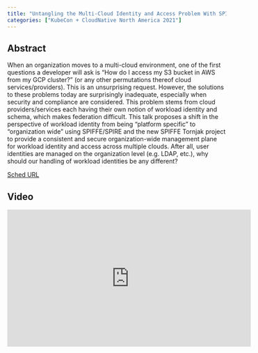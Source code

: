 ```yaml
---
title: "Untangling the Multi-Cloud Identity and Access Problem With SPIFFE Tornjak - Brandon Lum & Mariusz Sabath, IBM"
categories: ["KubeCon + CloudNative North America 2021"]
---
```


## Abstract

When an organization moves to a multi-cloud environment, one of the first questions a developer will ask is “How do I access my S3 bucket in AWS from my GCP cluster?” (or any other permutations thereof cloud services/providers). This is an unsurprising request. However, the solutions to these problems today are surprisingly inadequate, especially when security and compliance are considered. This problem stems from cloud providers/services each having their own notion of workload identity and schema, which makes federation difficult. This talk proposes a shift in the perspective of workload identity from being “platform specific” to “organization wide” using SPIFFE/SPIRE and the new SPIFFE Tornjak project to provide a consistent and secure organization-wide management plane for workload identity and access across multiple clouds. After all, user identities are managed on the organization level (e.g. LDAP, etc.), why should our handling of workload identities be any different?

[Sched URL](https://kccncna2021.sched.com/event/a5e6781ddb6e4df01a5e52d5ae89b491)

## Video

<iframe width='560' height='315' src='https://www.youtube.com/embed/Voy_8wifB0E' frameborder='0' allow='accelerometer; autoplay; encrypted-media; gyroscope; picture-in-picture' allowfullscreen></iframe>
